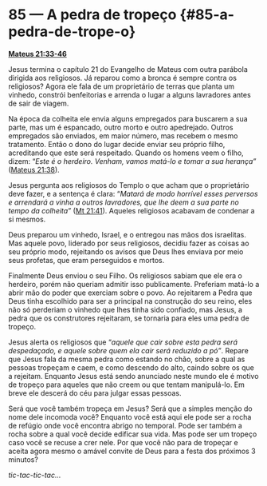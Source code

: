 # 85 — A pedra de tropeço {#85-a-pedra-de-trope-o}

[**Mateus 21:33-46**](http://bibliaonline.com.br/acf/mt/21/33-46)

Jesus termina o capítulo 21 do Evangelho de Mateus com outra parábola dirigida aos religiosos. Já reparou como a bronca é sempre contra os religiosos? Agora ele fala de um proprietário de terras que planta um vinhedo, constrói benfeitorias e arrenda o lugar a alguns lavradores antes de sair de viagem.

Na época da colheita ele envia alguns empregados para buscarem a sua parte, mas um é espancado, outro morto e outro apedrejado. Outros empregados são enviados, em maior número, mas recebem o mesmo tratamento. Então o dono do lugar decide enviar seu próprio filho, acreditando que este será respeitado. Quando os homens veem o filho, dizem: “_Este é o herdeiro. Venham, vamos matá-lo e tomar a sua herança”_ ([Mateus 21:38](http://bibliaonline.com.br/acf/mt/21/38)).

Jesus pergunta aos religiosos do Templo o que acham que o proprietário deve fazer, e a sentença é clara: “_Matará de modo horrível esses perversos e arrendará a vinha a outros lavradores, que lhe deem a sua parte no tempo da colheita”_ ([Mt 21:41](http://bibliaonline.com.br/acf/mt/21/41)). Aqueles religiosos acabavam de condenar a si mesmos.

Deus preparou um vinhedo, Israel, e o entregou nas mãos dos israelitas. Mas aquele povo, liderado por seus religiosos, decidiu fazer as coisas ao seu próprio modo, rejeitando os avisos que Deus lhes enviava por meio seus profetas, que eram perseguidos e mortos.

Finalmente Deus enviou o seu Filho. Os religiosos sabiam que ele era o herdeiro, porém não queriam admitir isso publicamente. Preferiam matá-lo a abrir mão do poder que exerciam sobre o povo. Ao rejeitarem a Pedra que Deus tinha escolhido para ser a principal na construção do seu reino, eles não só perderiam o vinhedo que lhes tinha sido confiado, mas Jesus, a pedra que os construtores rejeitaram, se tornaria para eles uma pedra de tropeço.

Jesus alerta os religiosos que “_aquele que cair sobre esta pedra será despedaçado, e aquele sobre quem ela cair será reduzido a pó”_. Repare que Jesus fala da mesma pedra como estando no chão, sobre a qual as pessoas tropeçam e caem, e como descendo do alto, caindo sobre os que a rejeitam. Enquanto Jesus está sendo anunciado neste mundo ele é motivo de tropeço para aqueles que não creem ou que tentam manipulá-lo. Em breve ele descerá do céu para julgar essas pessoas.

Será que você também tropeça em Jesus? Será que a simples menção do nome dele incomoda você? Enquanto você está aqui ele pode ser a rocha de refúgio onde você encontra abrigo no temporal. Pode ser também a rocha sobre a qual você decide edificar sua vida. Mas pode ser um tropeço caso você se recuse a crer nele. Por que você não para de tropeçar e aceita agora mesmo o amável convite de Deus para a festa dos próximos 3 minutos?

_tic-tac-tic-tac..._